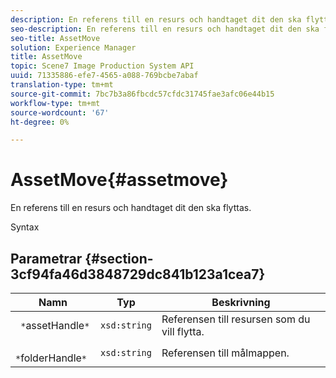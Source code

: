 ```yaml
---
description: En referens till en resurs och handtaget dit den ska flyttas.
seo-description: En referens till en resurs och handtaget dit den ska flyttas.
seo-title: AssetMove
solution: Experience Manager
title: AssetMove
topic: Scene7 Image Production System API
uuid: 71335886-efe7-4565-a088-769bcbe7abaf
translation-type: tm+mt
source-git-commit: 7bc7b3a86fbcdc57cfdc31745fae3afc06e44b15
workflow-type: tm+mt
source-wordcount: '67'
ht-degree: 0%

---
```



# AssetMove{#assetmove}

En referens till en resurs och handtaget dit den ska flyttas.

Syntax

## Parametrar {#section-3cf94fa46d3848729dc841b123a1cea7}

| Namn | Typ | Beskrivning |
|---|---|---|
| ` *`assetHandle`*` | `xsd:string` | Referensen till resursen som du vill flytta. |
| ` *`folderHandle`*` | `xsd:string` | Referensen till målmappen. |


